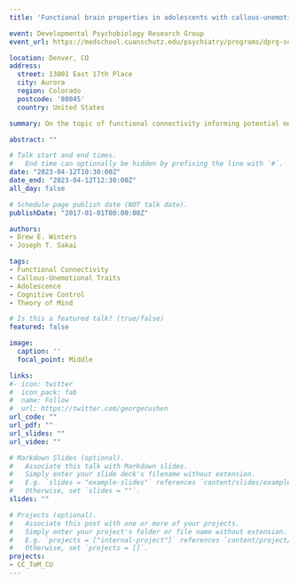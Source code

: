```yaml
---
title: 'Functional brain properties in adolescents with callous-unemotional traits and potential mechanisms'

event: Developmental Psychobiology Research Group
event_url: https://medschool.cuanschutz.edu/psychiatry/programs/dprg-seminars

location: Denver, CO
address:
  street: 13001 East 17th Place
  city: Aurora
  region: Colorado
  postcode: '80045'
  country: United States

summary: On the topic of functional connectivity informing potential mechanisms underlying the youth antisocial phenotype callous-unemotoinal traits.

abstract: ""

# Talk start and end times.
#   End time can optionally be hidden by prefixing the line with `#`.
date: "2023-04-12T10:30:00Z"
date_end: "2023-04-12T12:30:00Z"
all_day: false

# Schedule page publish date (NOT talk date).
publishDate: "2017-01-01T00:00:00Z"

authors: 
- Drew E. Winters
- Joseph T. Sakai

tags: 
- Functional Connectivity
- Callous-Unemotional Traits
- Adolescence
- Cognitive Control
- Theory of Mind

# Is this a featured talk? (true/false)
featured: false

image:
  caption: ''
  focal_point: Middle

links:
#- icon: twitter
#  icon_pack: fab
#  name: Follow
#  url: https://twitter.com/georgecushen
url_code: ""
url_pdf: ""
url_slides: ""
url_video: ""

# Markdown Slides (optional).
#   Associate this talk with Markdown slides.
#   Simply enter your slide deck's filename without extension.
#   E.g. `slides = "example-slides"` references `content/slides/example-slides.md`.
#   Otherwise, set `slides = ""`.
slides: ""

# Projects (optional).
#   Associate this post with one or more of your projects.
#   Simply enter your project's folder or file name without extension.
#   E.g. `projects = ["internal-project"]` references `content/project/deep-learning/index.md`.
#   Otherwise, set `projects = []`.
projects:
- CC_ToM_CU
---
```

